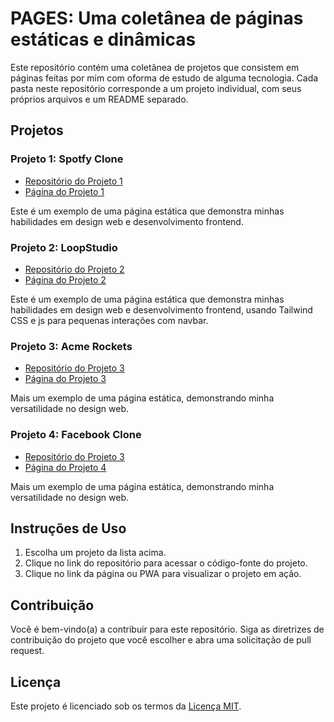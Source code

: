 # PAGES: Uma coletânea de páginas estáticas e dinâmicas

Este repositório contém uma coletânea de projetos que consistem em páginas feitas por mim com oforma de estudo de alguma tecnologia. Cada pasta neste repositório corresponde a um projeto individual, com seus próprios arquivos e um README separado.

## Projetos

### Projeto 1: Spotfy Clone

- [Repositório do Projeto 1](./1%20-%20spotfy-clone/)
- [Página do Projeto 1](https://spotify-clonebyjota.netlify.app/)

Este é um exemplo de uma página estática que demonstra minhas habilidades em design web e desenvolvimento frontend.

### Projeto 2: LoopStudio

- [Repositório do Projeto 2](./2%20-%20loopStudio/)
- [Página do Projeto 2](https://jota-loopstudio.netlify.app/)


Este é um exemplo de uma página estática que demonstra minhas habilidades em design web e desenvolvimento frontend, usando Tailwind CSS e js para pequenas interações com navbar. 

### Projeto 3: Acme Rockets

- [Repositório do Projeto 3](./3%20-%20Acme%20Rockets/)
- [Página do Projeto 3](https://jota-acmerockets.netlify.app)

Mais um exemplo de uma página estática, demonstrando minha versatilidade no design web.
### Projeto 4: Facebook Clone

- [Repositório do Projeto 3](./4%20-%20facebook-clone/)
- [Página do Projeto 4](https://jotafacebookclone.netlify.app/)

Mais um exemplo de uma página estática, demonstrando minha versatilidade no design web.

## Instruções de Uso

1. Escolha um projeto da lista acima.
2. Clique no link do repositório para acessar o código-fonte do projeto.
3. Clique no link da página ou PWA para visualizar o projeto em ação.

## Contribuição

Você é bem-vindo(a) a contribuir para este repositório. Siga as diretrizes de contribuição do projeto que você escolher e abra uma solicitação de pull request.

## Licença

Este projeto é licenciado sob os termos da [Licença MIT](LICENSE).

